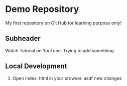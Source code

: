 # Demo Repository

My first repository on Git Hub for learning purpose only!

## Subheader

Watch Tutorial on YouTube. Trying to add something.

## Local Development

1. Open Index. html in your browser. asdf new changes


